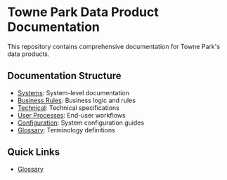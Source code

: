 # Towne Park Data Product Documentation

This repository contains comprehensive documentation for Towne Park's data products.

## Documentation Structure

- [Systems](systems/): System-level documentation
- [Business Rules](business-rules/): Business logic and rules
- [Technical](technical/): Technical specifications
- [User Processes](user-processes/): End-user workflows
- [Configuration](configuration/): System configuration guides
- [Glossary](./glossary.md): Terminology definitions
## Quick Links

- [Glossary](./glossary.md)
